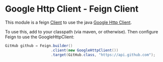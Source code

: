 # Google Http Client - Feign Client

This module is a feign [Client](https://github.com/OpenFeign/feign/blob/master/core/src/main/java/feign/Client.java) to use the java [Google Http Client](https://github.com/googleapis/google-http-java-client).

To use this, add to your classpath (via maven, or otherwise). Then configure Feign to use the GoogleHttpClient:

```java
GitHub github = Feign.builder()
                     .client(new GoogleHttpClient())
                     .target(GitHub.class, "https://api.github.com");
```
